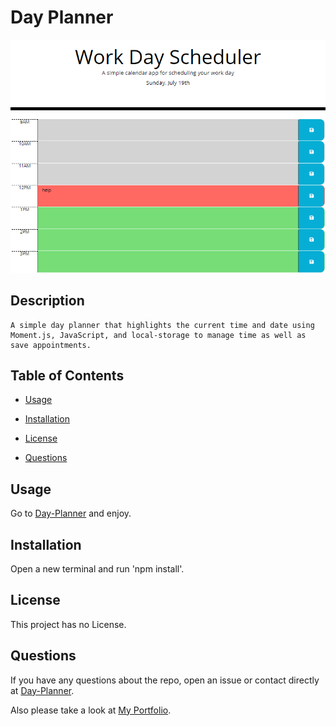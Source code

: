 # Day Planner
![scheduler](./pic/scheduler.PNG)
## Description

```
A simple day planner that highlights the current time and date using Moment.js, JavaScript, and local-storage to manage time as well as save appointments.
```

## Table of Contents 

* [Usage](#usage)

* [Installation](#installation)

* [License](#license)

* [Questions](#questions)


## Usage

Go to [Day-Planner](https://travislovingood.github.io/Day-Planner/) and enjoy.

## Installation

Open a new terminal and run 'npm install'.

## License

This project has no License.
  
## Questions

If you have any questions about the repo, open an issue or contact directly at [Day-Planner](https://github.com/TravisLovingood/Day-Planner).

Also please take a look at [My Portfolio](https://travislovingood.github.io/Portfolio/).
